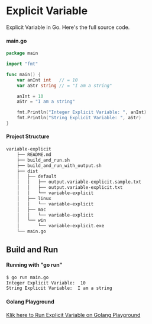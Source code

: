 # Explicit Variable

Explicit Variable in Go. Here's the full source code.

#### main.go

```go
package main

import "fmt"

func main() {
	var anInt int   // = 10
	var aStr string // = "I am a string"

	anInt = 10
	aStr = "I am a string"

	fmt.Println("Integer Explicit Variable: ", anInt)
	fmt.Println("String Explicit Variable: ", aStr)
}

```

#### Project Structure

```bash
variable-explicit
    ├── README.md
    ├── build_and_run.sh
    ├── build_and_run_with_output.sh
    ├── dist
    │   ├── default
    │   │   ├── output.variable-explicit.sample.txt
    │   │   ├── output.variable-explicit.txt
    │   │   └── variable-explicit
    │   ├── linux
    │   │   └── variable-explicit
    │   ├── mac
    │   │   └── variable-explicit
    │   └── win
    │       └── variable-explicit.exe
    └── main.go

```

## Build and Run

#### Running with "go run"

```bash
$ go run main.go
Integer Explicit Variable:  10
String Explicit Variable:  I am a string

```

#### Golang Playground

[Klik here to Run Explicit Variable on Golang Playground](https://play.golang.org/p/tpPkxdn5zb0)
